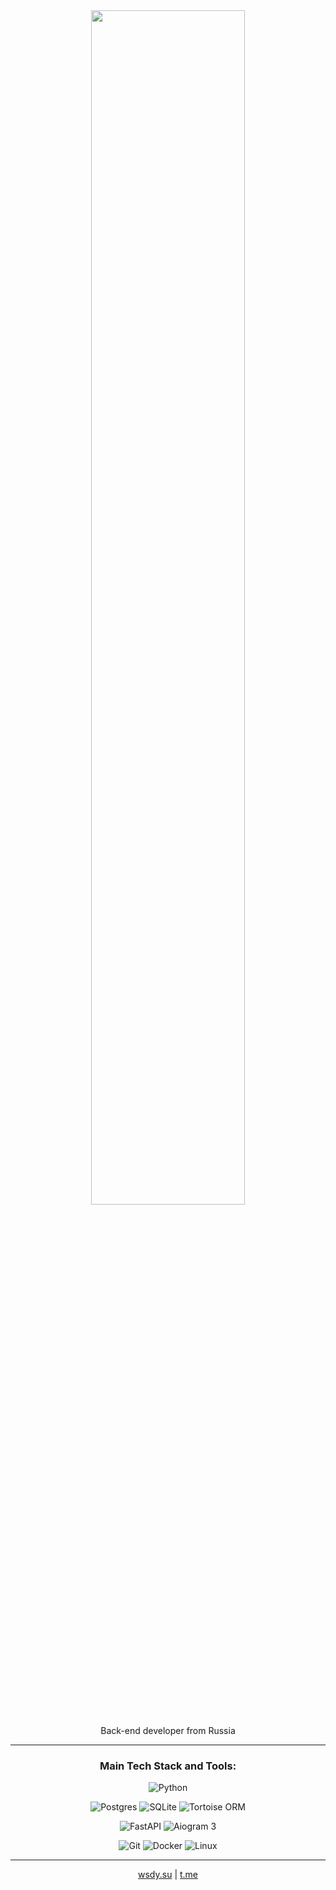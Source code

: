 <div align="center">
  <img src="https://i.ibb.co/j9HkjqxK/photo-2025-10-18-21-57-43.jpg" width="70%">
  
  <p>Back-end developer from Russia</p>

---

  <h3>Main Tech Stack and Tools:</h3>

![Python](https://img.shields.io/badge/Python-3776AB?logo=python&logoColor=fff)

![Postgres](https://img.shields.io/badge/Postgres-%23316192.svg?logo=postgresql&logoColor=white) ![SQLite](https://img.shields.io/badge/SQLite-%2307405e.svg?logo=sqlite&logoColor=white)
![Tortoise ORM](https://img.shields.io/badge/Tortoise%20ORM-5C8D4F?style=flat&logo=python&logoColor=white) 

![FastAPI](https://img.shields.io/badge/FastAPI-009688?logo=fastapi&logoColor=white) ![Aiogram 3](https://img.shields.io/badge/Aiogram%203-0088CC?logo=telegram&logoColor=white)

![Git](https://img.shields.io/badge/Git-F05032?logo=git&logoColor=fff) ![Docker](https://img.shields.io/badge/Docker-2496ED?logo=docker&logoColor=white) ![Linux](https://img.shields.io/badge/Linux-FCC624?logo=linux&logoColor=black)

---

  <a href="https://wsdy.su">wsdy.su</a> | <a href="https://t.me/quvi_top">t.me</a>

</div>
